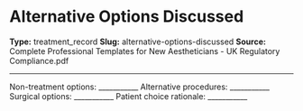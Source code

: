 # Alternative Options Discussed

**Type:** treatment_record
**Slug:** alternative-options-discussed
**Source:** Complete Professional Templates for New Aestheticians - UK Regulatory Compliance.pdf

---

Non-treatment options: ___________ Alternative procedures: ___________ Surgical options:
___________ Patient choice rationale: ___________